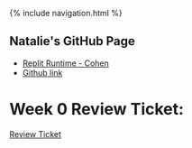 {% include navigation.html %}

## Natalie's GitHub Page

- [Replit Runtime - Cohen](https://replit.com/@NatalieCohen/nataliecohengithubio-3?v=1)
- [Github link](https://github.com/nataliecohen/nataliecohen.github.io)



# Week 0 Review Ticket: 
[Review Ticket](https://github.com/nataliecohen/nataliecohen.github.io/issues/1)





